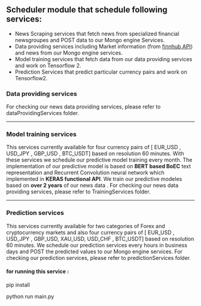 ## Scheduler module that schedule following services:

- News Scraping services that fetch news from specialized financial newsgroupes and POST data to our Mongo engine Services.
- Data providing services including Market information (from [finnhub API](https://finnhub.io/)) and news from our Mongo engine services. 
- Model training services that fetch data from our data providing services and work on Tensorflow 2. 
- Prediction Services that predict particular currency pairs and work on Tensorflow2.

### Data providing services
For checking our news data providing services, please refer to dataProvidingServices folder.

<hr/>

### Model training services
This services currently available for four currency pairs of [ EUR_USD , USD_JPY , GBP_USD , BTC_USDT] based on resolution 60 minutes.
With these services we schedule our predictive model training every month. The implementation of our predictive model is based on **BERT based BoEC** text representation and Recurrent Convolution neural network which implemented in **KERAS functional API**.
We train our predictive modeles based on **over 2 years** of our news data .
For checking our news data providing services, please refer to TrainingServices folder.

<hr/>

### Prediction services
This services currently available for two categories of Forex and cryptocurrency markets and also four currency pairs of [ EUR_USD , USD_JPY , GBP_USD, XAU_USD, USD_CHF  , BTC_USDT] based on resolution 60 minutes.
We schedule our prediction services every hours in business days and POST the predicted values to our Mongo engine services.
For checking our prediction services, please refer to predictionServices folder.

#### for running this service :

pip install

python run main.py

